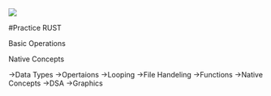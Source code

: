 <img src="https://th.bing.com/th/id/OIP.LBcw1ir85G1GEXDEMXxICQAAAA?rs=1&pid=ImgDetMain">

#Practice RUST

Basic Operations

Native Concepts


->Data Types
->Opertaions
->Looping
->File Handeling
->Functions
->Native Concepts
->DSA
->Graphics